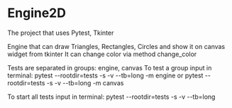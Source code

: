 # Engine2D
The project that uses Pytest, Tkinter

Engine that can draw Triangles, Rectangles, Circles and show it on canvas widget from tkinter
It can change color via method change_color

Tests are separated in groups: engine, canvas
To test a group input in terminal: 
pytest --rootdir=tests -s -v --tb=long -m engine
or
pytest --rootdir=tests -s -v --tb=long -m canvas

To start all tests input in terminal: 
pytest --rootdir=tests -s -v --tb=long
